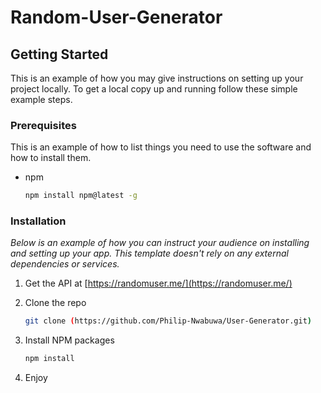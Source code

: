 # Random-User-Generator

<!-- GETTING STARTED -->
## Getting Started

This is an example of how you may give instructions on setting up your project locally.
To get a local copy up and running follow these simple example steps.

### Prerequisites

This is an example of how to list things you need to use the software and how to install them.
* npm
  ```sh
  npm install npm@latest -g
  ```

### Installation

_Below is an example of how you can instruct your audience on installing and setting up your app. This template doesn't rely on any external dependencies or services._

1. Get the API at [https://randomuser.me/](https://randomuser.me/)

2. Clone the repo
   ```sh
   git clone (https://github.com/Philip-Nwabuwa/User-Generator.git)
   ```
3. Install NPM packages
   ```sh
   npm install
   ```
4. Enjoy
